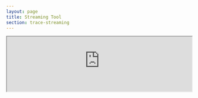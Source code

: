 ```yaml
---
layout: page
title: Streaming Tool
section: trace-streaming
---
```

<!-- <script language="JavaScript" type="text/javascript" src="http://admin.brightcove.com/js/BrightcoveExperiences.js"></script> 
<script type="text/javascript" src="http://playbacktool-pl475c6m.dotcloud.com/socket.io/socket.io.js"></script>
<script>var socketServer = "http://playbacktool-pl475c6m.dotcloud.com";</script>
<script src="/assets/js/videoControl.js" type="text/javascript"></script>

<div id='videoContainer' class='section'>
	<object id="vid" class="BrightcoveExperience">
	  <param name="bgcolor" value="#FFFFFF" />
	  <param name="width" value="711" />
	  <param name="height" value="400" />
	  <param name="playerID" value="2602619980001" />
	  <param name="playerKey" value="AQ~~,AAACD9TFb9E~,Hj-V_V-Zn65AVKxn2Rxj2BjPC66fuRfm" />
	  <param name="isVid" value="true" />
	  <param name="isUI" value="true" />
	  <param name="dynamicStreaming" value="true" />
	    <param name="@videoPlayer" value="2604921695001" />
	  
	  <param name="includeAPI" value="true" />
	  <param name="templateLoadHandler" value="onTemplateLoad" />
	  <param name="templateReadyHandler" value="onTemplateReady" />
	</object>
</div>

<div id="outputContainer" class='section'></div> -->

<iframe src="http://vehicledatacloud-pl475c6m.dotcloud.com/playback/" width="100%"></iframe>